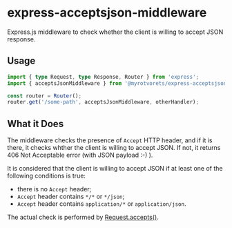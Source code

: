 # express-acceptsjson-middleware

Express.js middleware to check whether the client is willing to accept JSON response.

## Usage

```typescript
import { type Request, type Response, Router } from 'express';
import { acceptsJsonMiddleware } from '@myrotvorets/express-acceptsjson-middleware';

const router = Router();
router.get('/some-path', acceptsJsonMiddleware, otherHandler);
```

## What it Does

The middleware checks the presence of `Accept` HTTP header, and if it is there, it checks whther the client is willing to accept JSON. If not, it returns 406 Not Acceptable error (with JSON payload :-) ).

It is considered that the client is willing to accept JSON if at least one of the following conditions is true:
  * there is no `Accept` header;
  * `Accept` header contains `*/*` or `*/json`;
  * `Accept` header contains `application/*` or `application/json`.

The actual check is performed by [Request.accepts()](https://expressjs.com/en/4x/api.html#req.accepts).
